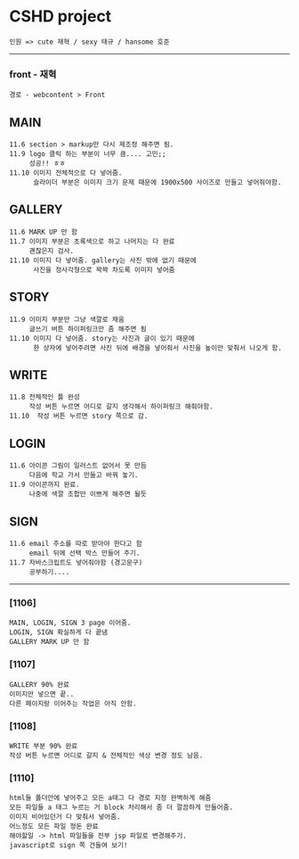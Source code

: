 # CSHD project
    인원 => cute 재혁 / sexy 태규 / hansome 호준
 <hr>

 ### front - 재혁
    경로 - webcontent > Front

## MAIN
    11.6 section > markup만 다시 제조정 해주면 됨.
    11.9 logo 클릭 하는 부분이 너무 큼.... 고민;;
         성공!! ㅎㅎ
    11.10 이미지 전체적으로 다 넣어줌.
          슬라이더 부분은 이미지 크기 문제 때문에 1900x500 사이즈로 만들고 넣어줘야함.

## GALLERY
    11.6 MARK UP 만 함
    11.7 이미지 부분은 초록색으로 하고 나머지는 다 완료
         괜찮은지 검사.
    11.10 이미지 다 넣어줌. gallery는 사진 밖에 없기 때문에 
          사진을 정사각형으로 꽉꽉 차도록 이미지 넣어줌


## STORY
    11.9 이미지 부분만 그냥 색깔로 채움
         글쓰기 버튼 하이퍼링크만 좀 해주면 됨
    11.10 이미지 다 넣어줌. story는 사진과 글이 있기 때문에
          한 상자에 넣어주려면 사진 뒤에 배경을 넣어줘서 사진을 높이만 맞춰서 나오게 함.

## WRITE
    11.8 전체적인 틀 완성
         작성 버튼 누르면 어디로 갈지 생각해서 하이퍼링크 해줘야함. 
    11.10  작성 버튼 누르면 story 쪽으로 감.
         
## LOGIN
    11.6 아이콘 그림이 일러스트 없어서 못 만듬
         다음에 학교 가서 만들고 바꿔 놓기.
    11.9 아이콘까지 완료.
         나중에 색깔 조합만 이쁘게 해주면 될듯

## SIGN
    11.6 email 주소를 따로 받아야 한다고 함
         email 뒤에 선택 박스 만들어 주기.
    11.7 자바스크립트도 넣어줘야함 (경고문구)
         공부하기....

 <hr>

 ### [1106]
    MAIN, LOGIN, SIGN 3 page 이어줌.
    LOGIN, SIGN 확실하게 다 끝냄
    GALLERY MARK UP 만 함

 ### [1107]
    GALLERY 90% 완료
    이미지만 넣으면 끝..
    다른 페이지랑 이어주는 작업은 아직 안함.

### [1108]
    WRITE 부분 90% 완료
    작성 버튼 누르면 어디로 갈지 & 전체적인 색상 변경 정도 남음.

### [1110]
    html들 폴더안에 넣어주고 모든 a태그 다 경로 지정 완벽하게 해줌
    모든 파일들 a 태그 누르는 거 block 처리해서 좀 더 깔끔하게 만들어줌.
    이미지 비어있던거 다 맞춰서 넣어줌.
    어느정도 모든 파일 정돈 완료
    해야할일 -> html 파일들을 전부 jsp 파일로 변경해주기.
    javascript로 sign 쪽 건들여 보기!
